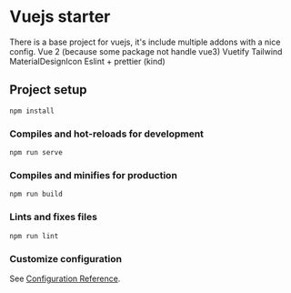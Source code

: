 # Vuejs starter

There is a base project for vuejs, it's include multiple addons with a nice config.
Vue 2 (because some package not handle vue3)
Vuetify
Tailwind
MaterialDesignIcon
Eslint + prettier (kind)

## Project setup
```
npm install
```

### Compiles and hot-reloads for development
```
npm run serve
```

### Compiles and minifies for production
```
npm run build
```

### Lints and fixes files
```
npm run lint
```

### Customize configuration
See [Configuration Reference](https://cli.vuejs.org/config/).
